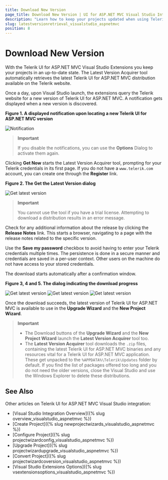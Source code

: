 ```yaml
---
title: Download New Version
page_title: Download New Version | UI for ASP.NET MVC Visual Studio Integration
description: "Learn how to keep your projects updated when using Telerik UI for ASP.NET MVC."
slug: latestversionretrieval_visualstudio_aspnetmvc
position: 8
---
```


# Download New Version

With the Telerik UI for ASP.NET MVC Visual Studio Extensions you keep your projects in an up-to-date state. The Latest Version Acquirer tool automatically retrieves the latest Telerik UI for ASP.NET MVC distribution available on the Telerik website.

Once a day, upon Visual Studio launch, the extensions query the Telerik website for a new version of Telerik UI for ASP.NET MVC. A notification gets displayed when a new version is discovered.

**Figure 1. A displayed notification upon locating a new Telerik UI for ASP.NET MVC version**

![Notification](/aspnet-mvc/vs-integration/images/notification.png)

> **Important**
>
> If you disable the notifications, you can use the **Options** Dialog to activate them again.

Clicking **Get Now** starts the Latest Version Acquirer tool, prompting for your Telerik credentials in its first page. If you do not have a `www.telerik.com` account, you can create one through the **Register** link.

**Figure 2. The Get the Latest Version dialog**

![Get latest version](/aspnet-mvc/vs-integration/images/lva1.png)

> **Important**
>
> You cannot use the tool if you have a trial license. Attempting to download a distribution results in an error message.

Check for any additional information about the release by clicking the **Release Notes** link. This starts a browser, navigating to a page with the release notes related to the specific version.

Use the **Save my password** checkbox to avoid having to enter your Telerik credentials multiple times. The persistence is done in a secure manner and credentials are saved in a per-user context. Other users on the machine do not have access to your stored credentials.

The download starts automatically after a confirmation window.

**Figure 3, 4 and 5. The dialog indicating the download progress**

![Get latest version](/aspnet-mvc/vs-integration/images/lva2.png)
![Get latest version](/aspnet-mvc/vs-integration/images/lva3.png)
![Get latest version](/aspnet-mvc/vs-integration/images/lva4.png)

Once the download succeeds, the latest version of Telerik UI for ASP.NET MVC is available to use in the **Upgrade Wizard** and the **New Project Wizard**.

> **Important**
> * The Download buttons of the **Upgrade Wizard** and the **New Project Wizard** launch the **Latest Version Acquirer** tool too.
> * The **Latest Version Acquirer** tool downloads the `.zip` files, containing the latest Telerik UI for ASP.NET MVC binaries and any resources vital for a Telerik UI for ASP.NET MVC application. These get unpacked to the `%APPDATA%\Telerik\Updates` folder by default. If you find the list of packages offered too long and you do not need the older versions, close the Visual Studio and use the Windows Explorer to delete these distributions.

## See Also

Other articles on Telerik UI for ASP.NET MVC Visual Studio integration:

* [Visual Studio Integration Overview]({% slug overview_visualstudio_aspnetmvc %})
* [Create Project]({% slug newprojectwizards_visualstudio_aspnetmvc %})
* [Configure Project]({% slug projectwizardconfig_visualstudio_aspnetmvc %})
* [Upgrade Project]({% slug projectwizardupgrade_visualstudio_aspnetmvc %})
* [Convert Project]({% slug projectwizardcoversion_visualstudio_aspnetmvc %})
* [Visual Studio Extensions Options]({% slug vsextensionsoptions_visualstudio_aspnetmvc %})
